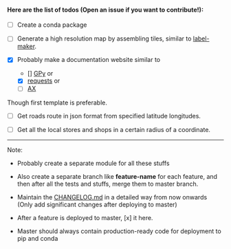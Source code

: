 #### Here are the list of todos **(Open an issue if you want to contribute!)**:

- [ ] Create a conda package
- [ ] Generate a high resolution map by assembling tiles, similar to [label-maker](https://github.com/developmentseed/label-maker).

- [x] Probably make a documentation website similar to 
  - [] [GPy](https://gpy.readthedocs.io) or 
  - [x] [requests](https://requests.readthedocs.io) or 
  - [ ] [AX](https://ax.dev/) 

Though first template is preferable. 

- [ ] Get roads route in json format from specified latitude longitudes.

- [ ] Get all the local stores and shops in a certain radius of a coordinate.


------------------------------------------------------------------------------

Note:

* Probably create a separate module for all these stuffs

* Also create a separate branch like **feature-name** for each feature, and then after all the tests
 and stuffs, merge them to master branch. 
 
* Maintain the [CHANGELOG.md](https://github.com/Jimut123/jimutmap/blob/master/CHANGELOG.md) in a detailed way from now onwards (Only add significant changes after deploying to master)

* After a feature is deployed to master, [x] it here.

* Master should always contain production-ready code for deployment to pip and conda
